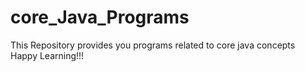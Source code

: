 # core_Java_Programs
This Repository provides you programs related to core java concepts<br>
Happy Learning!!!
